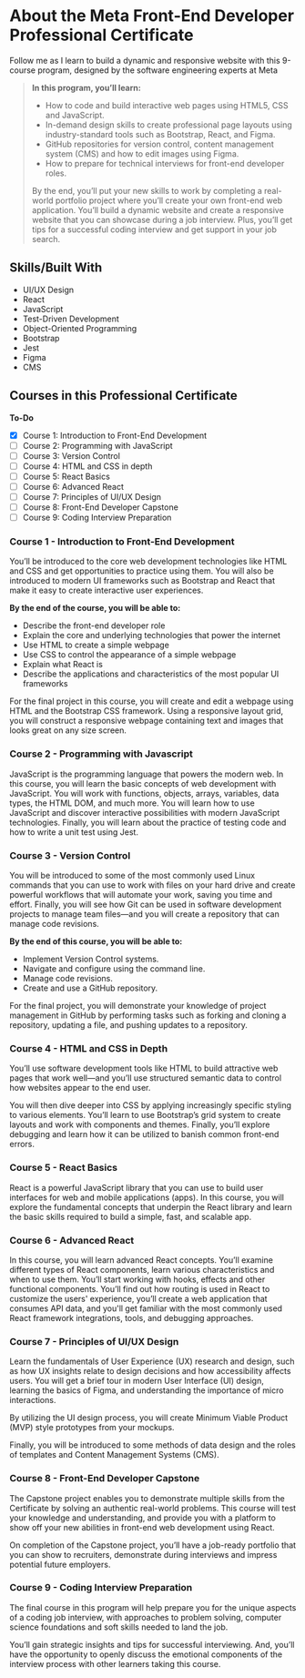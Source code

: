 # About the Meta Front-End Developer Professional Certificate #
 Follow me as I learn to build a dynamic and responsive website with this 9-course program, designed by the software engineering experts at Meta

> **In this program, you’ll learn:**
> - How to code and build interactive web pages using HTML5, CSS and JavaScript.
> - In-demand design skills to create professional page layouts using industry-standard tools such as Bootstrap, React, and Figma.
> - GitHub repositories for version control, content management system (CMS) and how to edit images using Figma.
> - How to prepare for technical interviews for front-end developer roles.
>
> By the end, you’ll put your new skills to work by completing a real-world portfolio project where you’ll create your own front-end web application. You’ll build a dynamic website and create a responsive website that you can showcase during a job interview. Plus, you’ll get tips for a successful coding interview and get support in your job search.

## Skills/Built With ##
- UI/UX Design
- React
- JavaScript
- Test-Driven Development
- Object-Oriented Programming
- Bootstrap
- Jest
- Figma
- CMS

## Courses in this Professional Certificate ##

**To-Do**
- [x] Course 1: Introduction to Front-End Development
- [ ] Course 2: Programming with JavaScript
- [ ] Course 3: Version Control
- [ ] Course 4: HTML and CSS in depth
- [ ] Course 5: React Basics
- [ ] Course 6: Advanced React
- [ ] Course 7: Principles of UI/UX Design
- [ ] Course 8: Front-End Developer Capstone 
- [ ] Course 9: Coding Interview Preparation

### Course 1 - Introduction to Front-End Development ###
You’ll be introduced to the core web development technologies like HTML and CSS and get opportunities to practice using them. You will also be introduced to modern UI frameworks such as Bootstrap and React that make it easy to create interactive user experiences.

**By the end of the course, you will be able to:**
- Describe the front-end developer role
- Explain the core and underlying technologies that power the internet
- Use HTML to create a simple webpage
- Use CSS to control the appearance of a simple webpage
- Explain what React is
- Describe the applications and characteristics of the most popular UI frameworks

For the final project in this course, you will create and edit a webpage using HTML and the Bootstrap CSS framework. Using a responsive layout grid, you will construct a responsive webpage containing text and images that looks great on any size screen.



### Course 2 - Programming with Javascript ###
JavaScript is the programming language that powers the modern web. In this course, you will learn the basic concepts of web development with JavaScript. You will work with functions, objects, arrays, variables, data types, the HTML DOM, and much more. You will learn how to use JavaScript and discover interactive possibilities with modern JavaScript technologies. Finally, you will learn about the practice of testing code and how to write a unit test using Jest.




### Course 3 - Version Control ###
You will be introduced to some of the most commonly used Linux commands that you can use to work with files on your hard drive and create powerful workflows that will automate your work, saving you time and effort. Finally, you will see how Git can be used in software development projects to manage team files—and you will create a repository that can manage code revisions.

**By the end of this course, you will be able to:**
- Implement Version Control systems.
- Navigate and configure using the command line.
- Manage code revisions.
- Create and use a GitHub repository.

For the final project, you will demonstrate your knowledge of project management in GitHub by performing tasks such as forking and cloning a repository, updating a file, and pushing updates to a repository.



### Course 4 - HTML and CSS in Depth ###
You’ll use software development tools like HTML to build attractive web pages that work well—and you’ll use structured semantic data to control how websites appear to the end user.

You will then dive deeper into CSS by applying increasingly specific styling to various elements. You’ll learn to use Bootstrap’s grid system to create  layouts and work with components and themes. Finally, you’ll explore debugging and learn how it can be utilized to banish common front-end errors.




### Course 5 - React Basics ###
React is a powerful JavaScript library that you can use to build user interfaces for web and mobile applications (apps). In this course, you will explore the fundamental concepts that underpin the React library and learn the basic skills required to build a simple, fast, and scalable app.




### Course 6 - Advanced React ###
In this course, you will learn advanced React concepts. You’ll examine different types of React components, learn various characteristics and when to use them. You’ll start working with hooks, effects and other functional components. You’ll find out how routing is used in React to customize the users' experience, you’ll create a web application that consumes API data, and you'll get familiar with the most commonly used React framework integrations, tools, and debugging approaches.




### Course 7 - Principles of UI/UX Design ###
Learn the fundamentals of User Experience (UX) research and design, such as how UX insights relate to design decisions and how accessibility affects users. You will get a brief tour in modern User Interface (UI) design, learning the basics of Figma, and understanding the importance of micro interactions.

By utilizing the UI design process, you will create Minimum Viable Product (MVP) style prototypes from your mockups.

Finally, you will be introduced to some methods of data design and the roles of templates and Content Management Systems (CMS).




### Course 8 - Front-End Developer Capstone ###
The Capstone project enables you to demonstrate multiple skills from the Certificate by solving an authentic real-world problems. This course will test your knowledge and understanding, and provide you with a platform to show off your new abilities in front-end web development using React.

On completion of the Capstone project, you’ll have a job-ready portfolio that you can show to recruiters, demonstrate during interviews and impress potential future employers.




### Course 9 - Coding Interview Preparation ###
The final course in this program will help prepare you for the unique aspects of a coding job interview, with approaches to problem solving, computer science foundations and soft skills needed to land the job.

You’ll gain strategic insights and tips for successful interviewing. And, you’ll have the opportunity to openly discuss the emotional components of the interview process with other learners taking this course.


<!-- Markdown link & img dfn's -->
[npm-image]: https://img.shields.io/npm/v/datadog-metrics.svg?style=flat-square
[npm-url]: https://npmjs.org/package/datadog-metrics
[npm-downloads]: https://img.shields.io/npm/dm/datadog-metrics.svg?style=flat-square
[travis-image]: https://img.shields.io/travis/dbader/node-datadog-metrics/master.svg?style=flat-square
[travis-url]: https://travis-ci.org/dbader/node-datadog-metrics
[wiki]: https://github.com/yourname/yourproject/wiki

